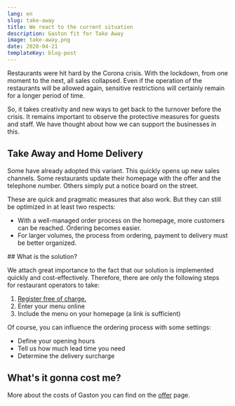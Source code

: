 ```yaml
---
lang: en
slug: take-away
title: We react to the current situation
description: Gaston fit for Take Away
image: take-away.png
date: 2020-04-21
templateKey: blog-post
---
```


Restaurants were hit hard by the Corona crisis. With the lockdown, from one moment to the next, all sales collapsed. Even if the operation of the restaurants will be allowed again, sensitive restrictions will certainly remain for a longer period of time.

So, it takes creativity and new ways to get back to the turnover before the crisis. It remains important to observe the protective measures for guests and staff. We have thought about how we can support the businesses in this.

## Take Away and Home Delivery

Some have already adopted this variant. This quickly opens up new sales channels. Some restaurants update their homepage with the offer and the telephone number. Others simply put a notice board on the street.

These are quick and pragmatic measures that also work. But they can still be optimized in at least two respects:

- With a well-managed order process on the homepage, more customers can be reached. Ordering becomes easier.
- For larger volumes, the process from ordering, payment to delivery must be better organized.

## What is the solution?

We attach great importance to the fact that our solution is implemented quickly and cost-effectively. Therefore, there are only the following steps for restaurant operators to take:

1. [Register free of charge.](/en/offers/takeaway/enrol)
2. Enter your menu online
3. Include the menu on your homepage (a link is sufficient)

Of course, you can influence the ordering process with some settings:

- Define your opening hours
- Tell us how much lead time you need
- Determine the delivery surcharge

## What's it gonna cost me?

More about the costs of Gaston you can find on the [offer](/offers/) page.
